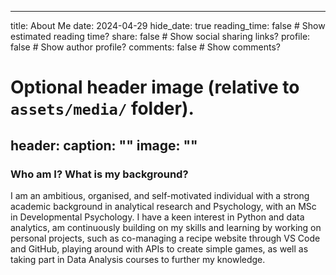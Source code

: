---
title: About Me
date: 2024-04-29
hide_date: true
reading_time: false  # Show estimated reading time?
share: false  # Show social sharing links?
profile: false  # Show author profile?
comments: false  # Show comments?

# Optional header image (relative to `assets/media/` folder).
header:
  caption: ""
  image: ""
------

### Who am I? What is my background?

I am an ambitious, organised, and self-motivated individual with a strong academic background in analytical research and Psychology, with an MSc in Developmental Psychology. I have a keen interest in Python and data analytics, am continuously building on my skills and learning by working on personal projects, such as co-managing a recipe website through VS Code and GitHub, playing around with APIs to create simple games, as well as taking part in Data Analysis courses to further my knowledge.


<!-- ### Why am I interested in a career in data? 


### What industry interests me and why?


### What did I gained from taking part in the L4 Data Analysis Bootcamp with Cambridge Spark? 

Through the Skills Bootcamp I was able to developed further knowledge of Python software and libraries (such as Pandas and NumPy) as well as data visualisation tools such as Matplotlib, Seaborn, and Bokeh, and gain confidence in my programming skills, so as to be able to career switch and move into a Data Analysis role.

### With my newly developed skills, what can I contribute to a business? / What can I contribute to a business?  


### How does data add value to organisations? -->
